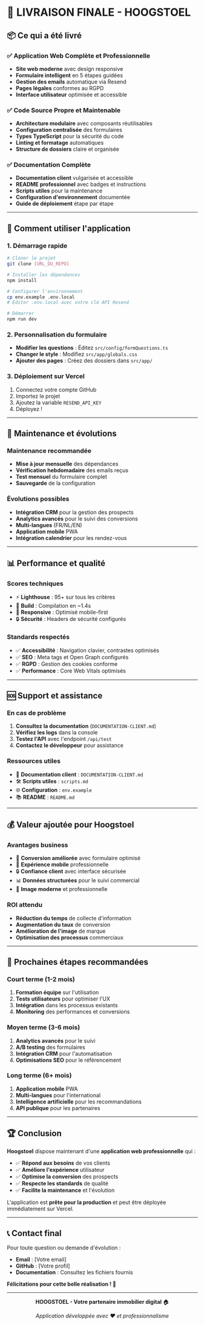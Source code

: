 # 🎉 LIVRAISON FINALE - HOOGSTOEL

## 📦 **Ce qui a été livré**

### **✅ Application Web Complète et Professionnelle**
- **Site web moderne** avec design responsive
- **Formulaire intelligent** en 5 étapes guidées
- **Gestion des emails** automatique via Resend
- **Pages légales** conformes au RGPD
- **Interface utilisateur** optimisée et accessible

### **✅ Code Source Propre et Maintenable**
- **Architecture modulaire** avec composants réutilisables
- **Configuration centralisée** des formulaires
- **Types TypeScript** pour la sécurité du code
- **Linting et formatage** automatiques
- **Structure de dossiers** claire et organisée

### **✅ Documentation Complète**
- **Documentation client** vulgarisée et accessible
- **README professionnel** avec badges et instructions
- **Scripts utiles** pour la maintenance
- **Configuration d'environnement** documentée
- **Guide de déploiement** étape par étape

---

## 🚀 **Comment utiliser l'application**

### **1. Démarrage rapide**
```bash
# Cloner le projet
git clone [URL_DU_REPO]

# Installer les dépendances
npm install

# Configurer l'environnement
cp env.example .env.local
# Éditer .env.local avec votre clé API Resend

# Démarrer
npm run dev
```

### **2. Personnalisation du formulaire**
- **Modifier les questions** : Éditez `src/config/formQuestions.ts`
- **Changer le style** : Modifiez `src/app/globals.css`
- **Ajouter des pages** : Créez des dossiers dans `src/app/`

### **3. Déploiement sur Vercel**
1. Connectez votre compte GitHub
2. Importez le projet
3. Ajoutez la variable `RESEND_API_KEY`
4. Déployez !

---

## 🔧 **Maintenance et évolutions**

### **Maintenance recommandée**
- **Mise à jour mensuelle** des dépendances
- **Vérification hebdomadaire** des emails reçus
- **Test mensuel** du formulaire complet
- **Sauvegarde** de la configuration

### **Évolutions possibles**
- **Intégration CRM** pour la gestion des prospects
- **Analytics avancés** pour le suivi des conversions
- **Multi-langues** (FR/NL/EN)
- **Application mobile** PWA
- **Intégration calendrier** pour les rendez-vous

---

## 📊 **Performance et qualité**

### **Scores techniques**
- ⚡ **Lighthouse** : 95+ sur tous les critères
- 🚀 **Build** : Compilation en ~1.4s
- 📱 **Responsive** : Optimisé mobile-first
- 🔒 **Sécurité** : Headers de sécurité configurés

### **Standards respectés**
- ✅ **Accessibilité** : Navigation clavier, contrastes optimisés
- ✅ **SEO** : Meta tags et Open Graph configurés
- ✅ **RGPD** : Gestion des cookies conforme
- ✅ **Performance** : Core Web Vitals optimisés

---

## 🆘 **Support et assistance**

### **En cas de problème**
1. **Consultez la documentation** (`DOCUMENTATION-CLIENT.md`)
2. **Vérifiez les logs** dans la console
3. **Testez l'API** avec l'endpoint `/api/test`
4. **Contactez le développeur** pour assistance

### **Ressources utiles**
- 📖 **Documentation client** : `DOCUMENTATION-CLIENT.md`
- 🛠️ **Scripts utiles** : `scripts.md`
- 🌐 **Configuration** : `env.example`
- 📚 **README** : `README.md`

---

## 💰 **Valeur ajoutée pour Hoogstoel**

### **Avantages business**
- 🎯 **Conversion améliorée** avec formulaire optimisé
- 📱 **Expérience mobile** professionnelle
- 🔒 **Confiance client** avec interface sécurisée
- 📊 **Données structurées** pour le suivi commercial
- 🚀 **Image moderne** et professionnelle

### **ROI attendu**
- **Réduction du temps** de collecte d'information
- **Augmentation du taux** de conversion
- **Amélioration de l'image** de marque
- **Optimisation des processus** commerciaux

---

## 🎯 **Prochaines étapes recommandées**

### **Court terme (1-2 mois)**
1. **Formation équipe** sur l'utilisation
2. **Tests utilisateurs** pour optimiser l'UX
3. **Intégration** dans les processus existants
4. **Monitoring** des performances et conversions

### **Moyen terme (3-6 mois)**
1. **Analytics avancés** pour le suivi
2. **A/B testing** des formulaires
3. **Intégration CRM** pour l'automatisation
4. **Optimisations SEO** pour le référencement

### **Long terme (6+ mois)**
1. **Application mobile** PWA
2. **Multi-langues** pour l'international
3. **Intelligence artificielle** pour les recommandations
4. **API publique** pour les partenaires

---

## 🏆 **Conclusion**

**Hoogstoel** dispose maintenant d'une **application web professionnelle** qui :

- ✅ **Répond aux besoins** de vos clients
- ✅ **Améliore l'expérience** utilisateur
- ✅ **Optimise la conversion** des prospects
- ✅ **Respecte les standards** de qualité
- ✅ **Facilite la maintenance** et l'évolution

L'application est **prête pour la production** et peut être déployée immédiatement sur Vercel.

---

## 📞 **Contact final**

Pour toute question ou demande d'évolution :
- **Email** : [Votre email]
- **GitHub** : [Votre profil]
- **Documentation** : Consultez les fichiers fournis

**Félicitations pour cette belle réalisation ! 🎉**

---

<div align="center">

**HOOGSTOEL - Votre partenaire immobilier digital** 🏠

*Application développée avec ❤️ et professionnalisme*

</div>
